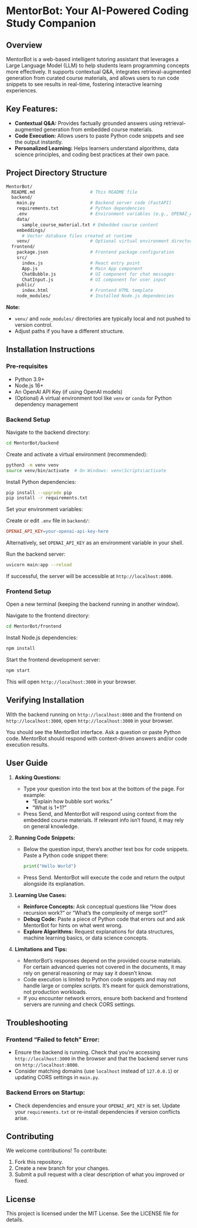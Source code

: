 # MentorBot: Your AI-Powered Coding Study Companion

## Overview
MentorBot is a web-based intelligent tutoring assistant that leverages a Large Language Model (LLM) to help students learn programming concepts more effectively. It supports contextual Q&A, integrates retrieval-augmented generation from curated course materials, and allows users to run code snippets to see results in real-time, fostering interactive learning experiences.

## Key Features:

- **Contextual Q&A:** Provides factually grounded answers using retrieval-augmented generation from embedded course materials.
- **Code Execution:** Allows users to paste Python code snippets and see the output instantly.
- **Personalized Learning:** Helps learners understand algorithms, data science principles, and coding best practices at their own pace.

## Project Directory Structure
```bash
MentorBot/
  README.md                     # This README file
  backend/
    main.py                     # Backend server code (FastAPI)
    requirements.txt            # Python dependencies
    .env                        # Environment variables (e.g., OPENAI_API_KEY)
    data/
      sample_course_material.txt # Embedded course content
    embeddings/
      # Vector database files created at runtime
    venv/                       # Optional virtual environment directory
  frontend/
    package.json                # Frontend package configuration
    src/
      index.js                  # React entry point
      App.js                    # Main App component
      ChatBubble.js             # UI component for chat messages
      ChatInput.js              # UI component for user input
    public/
      index.html                # Frontend HTML template
    node_modules/               # Installed Node.js dependencies
```

**Note:**
- `venv/` and `node_modules/` directories are typically local and not pushed to version control.
- Adjust paths if you have a different structure.

## Installation Instructions

### Pre-requisites
- Python 3.9+
- Node.js 16+
- An OpenAI API Key (if using OpenAI models)
- (Optional) A virtual environment tool like `venv` or `conda` for Python dependency management

### Backend Setup

Navigate to the backend directory:
```bash
cd MentorBot/backend
```

Create and activate a virtual environment (recommended):
```bash
python3 -m venv venv
source venv/bin/activate  # On Windows: venv\Scripts\activate
```

Install Python dependencies:
```bash
pip install --upgrade pip
pip install -r requirements.txt
```

Set your environment variables:

Create or edit `.env` file in `backend/`:
```makefile
OPENAI_API_KEY=your-openai-api-key-here
```
Alternatively, set `OPENAI_API_KEY` as an environment variable in your shell.

Run the backend server:
```bash
uvicorn main:app --reload
```
If successful, the server will be accessible at `http://localhost:8000`.

### Frontend Setup

Open a new terminal (keeping the backend running in another window).

Navigate to the frontend directory:
```bash
cd MentorBot/frontend
```

Install Node.js dependencies:
```bash
npm install
```

Start the frontend development server:
```bash
npm start
```
This will open `http://localhost:3000` in your browser.

## Verifying Installation

With the backend running on `http://localhost:8000` and the frontend on `http://localhost:3000`, open `http://localhost:3000` in your browser.

You should see the MentorBot interface. Ask a question or paste Python code. MentorBot should respond with context-driven answers and/or code execution results.

## User Guide

1. **Asking Questions:**
   - Type your question into the text box at the bottom of the page. For example:
     - “Explain how bubble sort works.”
     - “What is 1+1?”
   - Press Send, and MentorBot will respond using context from the embedded course materials. If relevant info isn’t found, it may rely on general knowledge.

2. **Running Code Snippets:**
   - Below the question input, there’s another text box for code snippets. Paste a Python code snippet there:
     ```python
     print("Hello World")
     ```
   - Press Send. MentorBot will execute the code and return the output alongside its explanation.

3. **Learning Use Cases:**
   - **Reinforce Concepts:** Ask conceptual questions like “How does recursion work?” or “What’s the complexity of merge sort?”
   - **Debug Code:** Paste a piece of Python code that errors out and ask MentorBot for hints on what went wrong.
   - **Explore Algorithms:** Request explanations for data structures, machine learning basics, or data science concepts.

4. **Limitations and Tips:**
   - MentorBot’s responses depend on the provided course materials. For certain advanced queries not covered in the documents, it may rely on general reasoning or may say it doesn’t know.
   - Code execution is limited to Python code snippets and may not handle large or complex scripts. It’s meant for quick demonstrations, not production workloads.
   - If you encounter network errors, ensure both backend and frontend servers are running and check CORS settings.

## Troubleshooting

### Frontend “Failed to fetch” Error:
- Ensure the backend is running. Check that you’re accessing `http://localhost:3000` in the browser and that the backend server runs on `http://localhost:8000`.
- Consider matching domains (use `localhost` instead of `127.0.0.1`) or updating CORS settings in `main.py`.

### Backend Errors on Startup:
- Check dependencies and ensure your `OPENAI_API_KEY` is set. Update your `requirements.txt` or re-install dependencies if version conflicts arise.

## Contributing
We welcome contributions! To contribute:

1. Fork this repository.
2. Create a new branch for your changes.
3. Submit a pull request with a clear description of what you improved or fixed.

## License
This project is licensed under the MIT License. See the LICENSE file for details.
